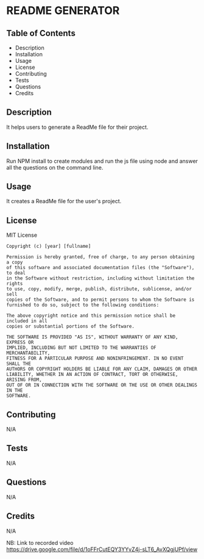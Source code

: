# README GENERATOR
 

 ## Table of Contents
 - Description
 - Installation
 - Usage
 - License
 - Contributing
 - Tests
 - Questions
 - Credits

 ## Description
It helps users to generate a ReadMe file for their project.

 ## Installation
Run NPM install to create modules and run the js file using node and answer all the questions on the command line.

 ## Usage
 It creates a ReadMe file for the user's project.

## License
MIT License

    Copyright (c) [year] [fullname]
    
    Permission is hereby granted, free of charge, to any person obtaining a copy
    of this software and associated documentation files (the "Software"), to deal
    in the Software without restriction, including without limitation the rights
    to use, copy, modify, merge, publish, distribute, sublicense, and/or sell
    copies of the Software, and to permit persons to whom the Software is
    furnished to do so, subject to the following conditions:
    
    The above copyright notice and this permission notice shall be included in all
    copies or substantial portions of the Software.
    
    THE SOFTWARE IS PROVIDED "AS IS", WITHOUT WARRANTY OF ANY KIND, EXPRESS OR
    IMPLIED, INCLUDING BUT NOT LIMITED TO THE WARRANTIES OF MERCHANTABILITY,
    FITNESS FOR A PARTICULAR PURPOSE AND NONINFRINGEMENT. IN NO EVENT SHALL THE
    AUTHORS OR COPYRIGHT HOLDERS BE LIABLE FOR ANY CLAIM, DAMAGES OR OTHER
    LIABILITY, WHETHER IN AN ACTION OF CONTRACT, TORT OR OTHERWISE, ARISING FROM,
    OUT OF OR IN CONNECTION WITH THE SOFTWARE OR THE USE OR OTHER DEALINGS IN THE
    SOFTWARE.

## Contributing
N/A

## Tests
N/A

## Questions
N/A

## Credits
N/A


NB: Link to recorded video
https://drive.google.com/file/d/1oFFrCutEQY3YYvZ4j-sLT6_AvXQgjUPf/view


